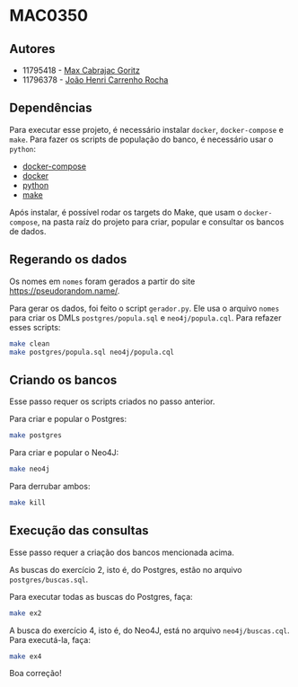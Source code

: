 # MAC0350

## Autores

- 11795418 - [Max Cabrajac Goritz](maxcg@usp.br)
- 11796378 - [João Henri Carrenho Rocha](joao.henri@usp.br)

## Dependências

Para executar esse projeto, é necessário instalar `docker`, `docker-compose` e `make`. Para fazer os scripts de população do banco, é necessário usar o `python`:
- [docker-compose](https://docs.docker.com/compose/install/)
- [docker](https://www.docker.com/)
- [python](https://www.python.org/downloads/)
- [make](https://www.gnu.org/software/make/)

Após instalar, é possível rodar os targets do Make, que usam o `docker-compose`, na pasta raíz do projeto para criar, popular e consultar os bancos de dados.

## Regerando os dados

Os nomes em `nomes` foram gerados a partir do site https://pseudorandom.name/.

Para gerar os dados, foi feito o script `gerador.py`. Ele usa o arquivo `nomes` para criar os DMLs `postgres/popula.sql` e `neo4j/popula.cql`. Para refazer esses scripts:

```bash
make clean
make postgres/popula.sql neo4j/popula.cql
```

## Criando os bancos

Esse passo requer os scripts criados no passo anterior.

Para criar e popular o Postgres:
```bash
make postgres
``` 

Para criar e popular o Neo4J:
```bash
make neo4j
``` 

Para derrubar ambos:
```bash
make kill
```

## Execução das consultas

Esse passo requer a criação dos bancos mencionada acima.

As buscas do exercício 2, isto é, do Postgres, estão no arquivo `postgres/buscas.sql`. 

 Para executar todas as buscas do Postgres, faça:
```bash
make ex2
```


A busca do exercício 4, isto é, do Neo4J, está no arquivo `neo4j/buscas.cql`. Para executá-la, faça:
```bash
make ex4
```


Boa correção!